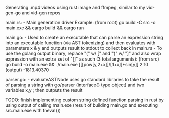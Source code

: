 Generating .mp4 videos using rust image and ffmpeg, similar to my vid-gen-go and vid-gen repos

main.rs:
    - Main generation driver
    Example: (from root) go build -C src -o main.exe && cargo build && cargo run

main.go:
    - Used to create an executable that can parse an expression string into an executable function (via AST tokenizing) and then evaluates with parameters x & y and outputs result to stdout to collect back in main.rs
    - To use the golang output binary, replace "(" w/ [" and ")" w/ "]" and also wrap expression with an extra set of "[]" as such (3 total arguments):
    (from src) go build -o main.exe && ./main.exe [[[pow[y,2+x]]/[1+x]]*sin[y]] 2 10 
    (output) -1813.40370

parser.go:
    - evaluateASTNode uses go standard libraries to take the result of parsing a string with go/parser (interface{} type object) and two variables x,y ; then outputs the result

TODO: finish implementing custom string defined function parsing in rust by using output of calling main.exe (result of building main.go and executing src.main.exe with fneval())
